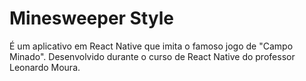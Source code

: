 # Minesweeper Style

É um aplicativo em React Native que imita o famoso jogo de "Campo Minado". Desenvolvido durante o curso de React Native do professor Leonardo Moura.
